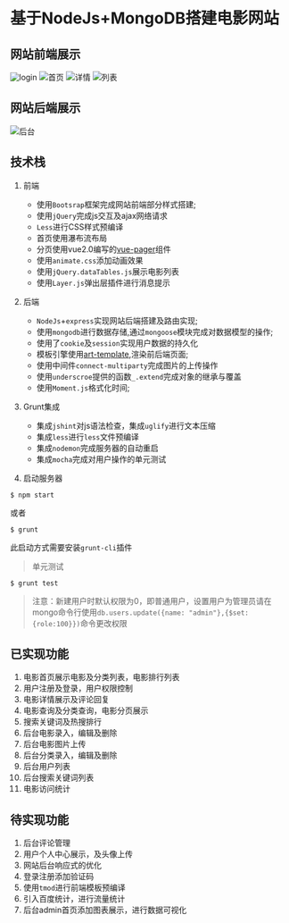 # 基于NodeJs+MongoDB搭建电影网站

## 网站前端展示
![login](http://p1.bqimg.com/567571/f3ebb812d8589312.png)
![首页](http://p1.bqimg.com/567571/44dea3c326d83562.png)
![详情](http://p1.bqimg.com/567571/662416ac14b042aa.png)
![列表](http://p1.bqimg.com/567571/5b6961dc9530dcb2.png)
## 网站后端展示
![后台](http://p1.bqimg.com/567571/5c9ad7c0ed43394e.png)

## 技术栈

1. 前端
	- 使用`Bootsrap`框架完成网站前端部分样式搭建;
	- 使用`jQuery`完成js交互及ajax网络请求
	- `Less`进行CSS样式预编译
	- 首页使用瀑布流布局
	- 分页使用vue2.0编写的[vue-pager](https://github.com/TenderQ/vue-pager)组件
	- 使用`animate.css`添加动画效果
	- 使用`jQuery.dataTables.js`展示电影列表
	- 使用`Layer.js`弹出层插件进行消息提示

2. 后端
	- `NodeJs`+`express`实现网站后端搭建及路由实现;
	- 使用`mongodb`进行数据存储,通过`mongoose`模块完成对数据模型的操作;
	- 使用了`cookie`及`session`实现用户数据的持久化
	- 模板引擎使用[art-template](https://github.com/aui/artTemplate),渲染前后端页面;
	- 使用中间件`connect-multiparty`完成图片的上传操作
	- 使用`underscroe`提供的函数`_.extend`完成对象的继承与覆盖
	- 使用`Moment.js`格式化时间;

3. Grunt集成
	- 集成`jshint`对js语法检查，集成`uglify`进行文本压缩
	- 集成`less`进行`less`文件预编译
	- 集成`nodemon`完成服务器的自动重启
	- 集成`mocha`完成对用户操作的单元测试
	
4. 启动服务器
```
$ npm start
```
或者
```
$ grunt
```
此启动方式需要安装`grunt-cli`插件

> 单元测试

```
$ grunt test
```

> 注意：新建用户时默认权限为0，即普通用户，设置用户为管理员请在mongo命令行使用`db.users.update({name: "admin"},{$set:{role:100}})`命令更改权限

## 已实现功能

1. 电影首页展示电影及分类列表，电影排行列表
2. 用户注册及登录，用户权限控制
3. 电影详情展示及评论回复
4. 电影查询及分类查询，电影分页展示
5. 搜索关键词及热搜排行
6. 后台电影录入，编辑及删除
7. 后台电影图片上传
8. 后台分类录入，编辑及删除
9. 后台用户列表
10. 后台搜索关键词列表
11. 电影访问统计

## 待实现功能

1. 后台评论管理
2. 用户个人中心展示，及头像上传
3. 网站后台响应式的优化
4. 登录注册添加验证码
5. 使用`tmod`进行前端模板预编译
6. 引入百度统计，进行流量统计
7. 后台admin首页添加图表展示，进行数据可视化